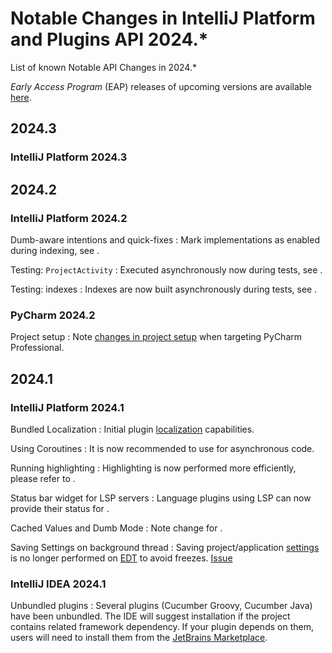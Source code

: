 <!-- Copyright 2000-2024 JetBrains s.r.o. and contributors. Use of this source code is governed by the Apache 2.0 license. -->

# Notable Changes in IntelliJ Platform and Plugins API 2024.*

<link-summary>List of known Notable API Changes in 2024.*</link-summary>

_Early Access Program_ (EAP) releases of upcoming versions are available [here](https://eap.jetbrains.com).

<include from="snippets.md" element-id="gradlePluginVersion"/>

## 2024.3

### IntelliJ Platform 2024.3

## 2024.2

### IntelliJ Platform 2024.2

Dumb-aware intentions and quick-fixes
: Mark implementations as enabled during indexing, see [](indexing_and_psi_stubs.md#DumbAwareAPI).

Testing: `ProjectActivity`
: Executed asynchronously now during tests, see [](testing_faq.md#how-to-handle-projectactivity).

Testing: indexes
: Indexes are now built asynchronously during tests, see [](testing_faq.md#how-to-handle-indexing).

### PyCharm 2024.2

Project setup
: Note [changes in project setup](pycharm.md#python242) when targeting PyCharm Professional.

## 2024.1

### IntelliJ Platform 2024.1

Bundled Localization
: Initial plugin [localization](providing_translations.md#translated-elements) capabilities.

Using Coroutines
: It is now recommended to use [](kotlin_coroutines.md) for asynchronous code.

Running highlighting
: Highlighting is now performed more efficiently, please refer to [](syntax_highlighting_and_error_highlighting.md#order-of-running-highlighting).

Status bar widget for LSP servers
: Language plugins using LSP can now provide their status for [](language_server_protocol.md#status-bar-integration).

Cached Values and Dumb Mode
: Note change for [](psi_performance.md#projectRootManagerDependency).

Saving Settings on background thread
: Saving project/application [settings](settings.md) is no longer performed on [EDT](general_threading_rules.md) to avoid freezes. [Issue](https://youtrack.jetbrains.com/issue/IJPL-127/Save-project-application-settings-on-background-thread)

### IntelliJ IDEA 2024.1

Unbundled plugins
: Several plugins (Cucumber Groovy, Cucumber Java) have been unbundled. The IDE will suggest installation if the project contains related framework dependency. If your plugin depends on them, users will need to install them from the [JetBrains Marketplace](https://plugins.jetbrains.com).
